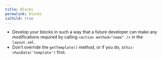 ```yaml
---
title: Blocks
permalink: blocks
isChild: true
---
```


* Develop your blocks in such a way that a future developer can make any modifications required by calling `<action method="name" />` in the `layout.xml`.
* Don't override the `getTemplate()` method, or if you do, `$this->hasData('template')` first.